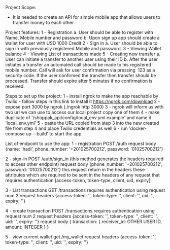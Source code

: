 Project Scope:
  - It is needed to create an API for simple mobile app that allows users to transfer money to each other

Project features:
  1 - Registration
      a. User should be able to register with Name, Mobile number and password
      b. Upon sign up app should create a wallet for user with USD 1000 Credit
  2 - Sign in
      a. User should be able to sign in with previously registered Mobile and password.
  3 - Viewing Wallet balance
  4 - Viewing List of transactions made
  5 - Creating new transfer
      a. User can initiate a transfer to another user using their ID
      b. After the user initiates a transfer an automated call should be made to his
         registered mobile number. Call will ask for user confirmation via pressing ​ 123​ as
         a security code. If the user confirmed the transfer then transfer should be
         processed. Transfer should expire after 5 minutes if no confirmation is received.

Steps to set up the project:
  1 - install ngrok to make the app reachable by Twilio
    - follow steps in this link to install it https://ngrok.com/download
  2 - expose port 3000 by ngrok (./ngrok http 3000)
  3 - ngrok will inform us with two url we can use to access our local project copy one of them
  4 - make duplicate of '/shoppak_api/config/local_env.yml.example' and name it 'local_env.yml'
  5 - paste the URL copied from step 3 into the new created file from step 4 and place Twilio credentials as well
  6 - run 'docker-compose up --build' to start the app

List of endpoint to use the app:
  1 - registration  POST /auth
      request body {name: 'hadi', phone_number: '+201025700212', password: '01025700212'}

  2 - sign-in  POST /auth/sign_in (this method generates the headers required to access other endpoint)
      request body {phone_number: '+201025700212', password: '01025700212'}
      this request return in the headers these attributes which are required to be sent in the headers of any request
      that requires authentication [access-token, token-type, client, uid, expiry]

  3 - List transactions GET /transactions requires authentication using request num 2
      request headers {access-token: '', token-type: '', client: '', uid: '', expiry: ''}

  4 - create transaction POST /transactions requires authentication using request num 2
      request headers {access-token: '', token-type: '', client: '', uid: '', expiry: ''}
      request body { transaction: { receiver_id: OTHER USER ID, amount: INTEGER } }

  5 - view current wallet get /my_wallet
      request headers {access-token: '', token-type: '', client: '', uid: '', expiry: ''}
